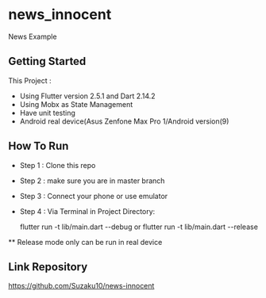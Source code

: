 # news_innocent

News Example


## Getting Started
This Project :
- Using Flutter version 2.5.1 and Dart 2.14.2
- Using Mobx as State Management
- Have unit testing
- Android real device(Asus Zenfone Max Pro 1/Android version(9)

## How To Run
- Step 1 : Clone this repo
- Step 2 : make sure you are in master branch
- Step 3 : Connect your phone or use emulator
- Step 4 : Via Terminal in Project Directory:

  flutter run -t lib/main.dart --debug
                or
  flutter run -t lib/main.dart --release

 ** Release mode only can be run in real device
 
 ## Link Repository
 https://github.com/Suzaku10/news-innocent

